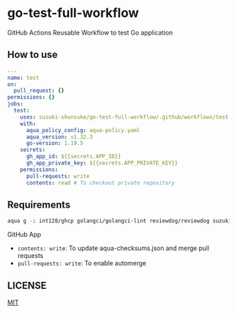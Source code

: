 # go-test-full-workflow

GitHub Actions Reusable Workflow to test Go application

## How to use

```yaml
---
name: test
on:
  pull_request: {}
permissions: {}
jobs:
  test:
    uses: suzuki-shunsuke/go-test-full-workflow/.github/workflows/test.yaml@main
    with:
      aqua_policy_config: aqua-policy.yaml
      aqua_version: v1.32.3
      go-version: 1.19.5
    secrets:
      gh_app_id: ${{secrets.APP_ID}}
      gh_app_private_key: ${{secrets.APP_PRIVATE_KEY}}
    permissions:
      pull-requests: write
      contents: read # To checkout private repository
```

## Requirements

```sh
aqua g -i int128/ghcp golangci/golangci-lint reviewdog/reviewdog suzuki-shunsuke/ghalint
```

GitHub App

* `contents: write`: To update aqua-checksums.json and merge pull requests
* `pull-requests: write`: To enable automerge

## LICENSE

[MIT](LICENSE)
